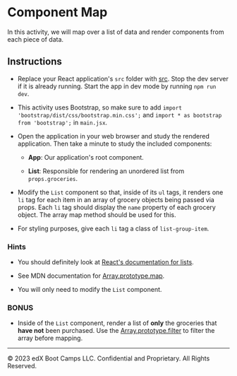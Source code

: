 # Component Map

In this activity, we will map over a list of data and render components from each piece of data.

## Instructions

* Replace your React application's `src` folder with [src](starter/src). Stop the dev server if it is already running. Start the app in dev mode by running `npm run dev`.

* This activity uses Bootstrap, so make sure to add `import 'bootstrap/dist/css/bootstrap.min.css';` and `import * as bootstrap from 'bootstrap';` in `main.jsx`.

* Open the application in your web browser and study the rendered application. Then take a minute to study the included components:

  * **App**: Our application's root component.

  * **List**: Responsible for rendering an unordered list from `props.groceries`.

* Modify the `List` component so that, inside of its `ul` tags, it renders one `li` tag for each item in an array of grocery objects being passed via props. Each `li` tag should display the `name` property of each grocery object. The array map method should be used for this.

* For styling purposes, give each `li` tag a class of `list-group-item`.

### Hints

* You should definitely look at [React's documentation for lists](https://react.dev/learn/rendering-lists).

* See MDN documentation for [Array.prototype.map](https://developer.mozilla.org/en-US/docs/Web/JavaScript/Reference/Global_Objects/Array/map).

* You will only need to modify the `List` component.

### BONUS

* Inside of the `List` component, render a list of **only** the groceries that **have not** been purchased. Use the [Array.prototype.filter](https://developer.mozilla.org/en-US/docs/Web/JavaScript/Reference/Global_Objects/Array/filter) to filter the array before mapping.

---

© 2023 edX Boot Camps LLC. Confidential and Proprietary. All Rights Reserved.
